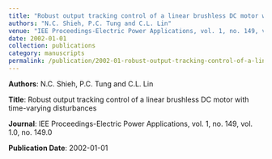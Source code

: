 ```yaml
---
title: "Robust output tracking control of a linear brushless DC motor with time-varying disturbances"
authors: "N.C. Shieh, P.C. Tung and C.L. Lin"
venue: "IEE Proceedings-Electric Power Applications, vol. 1, no. 149, vol. 1.0, no. 149.0"
date: 2002-01-01
collection: publications
category: manuscripts
permalink: /publication/2002-01-robust-output-tracking-control-of-a-linear-brushless-dc-motor-with-time-varying-disturbances
---
```


**Authors**: N.C. Shieh, P.C. Tung and C.L. Lin

**Title**: Robust output tracking control of a linear brushless DC motor with time-varying disturbances

**Journal**: IEE Proceedings-Electric Power Applications, vol. 1, no. 149, vol. 1.0, no. 149.0

**Publication Date**: 2002-01-01
